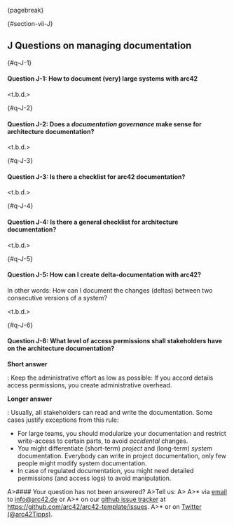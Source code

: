 {pagebreak}


{#section-vii-J}
## J Questions on managing documentation

{#q-J-1}
#### Question J-1: How to document (very) large systems with arc42

<t.b.d.>


{#q-J-2}
#### Question J-2: Does a _documentation governance_ make sense for architecture documentation?

<t.b.d.>


{#q-J-3}
#### Question J-3: Is there a checklist for arc42 documentation?

<t.b.d.>


{#q-J-4}
#### Question J-4: Is there a general checklist for architecture documentation?

<t.b.d.>


{#q-J-5}
#### Question J-5: How can I create delta-documentation with arc42?

In other words: How can I document the changes (deltas) between two consecutive versions of a system?

<t.b.d.>


{#q-J-6}
#### Question J-6: What level of access permissions shall stakeholders have on the architecture documentation?

**Short answer**

: Keep the administrative effort as low as possible: If you
accord details access permissions, you create administrative overhead.

**Longer answer**

: Usually, all stakeholders can read and write the documentation. Some cases justify exceptions from this rule:

  * For large teams, you should modularize your documentation
  and restrict write-access to certain parts, to avoid
  _accidental_ changes.
  * You might differentiate (short-term) _project_
  and (long-term) _system_ documentation. Everybody can
  write in project documentation, only few people might modify
  system documentation.
  * In case of regulated documentation, you might need
  detailed permissions (and access logs) to avoid manipulation.


  A>#### Your question has not been answered?
  A>Tell us:
  A>
  A>* via [email](mailto:info@arc42.de) to info@arc42.de or
  A>* on our [github issue tracker](https://github.com/arc42/arc42-template/issues) at https://github.com/arc42/arc42-template/issues.
  A>* or on [Twitter (@arc42Tipps)](https://twitter.com/arc42Tipps).
